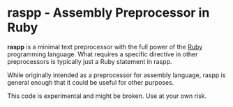 # raspp - Assembly Preprocessor in Ruby

**raspp** is a minimal text preprocessor with the full power of the
[Ruby](https://www.ruby-lang.org/) programming language.  What requires a
specific directive in other preprocessors is typically just a Ruby statement
in raspp.

While originally intended as a preprocessor for assembly language, raspp is
general enough that it could be useful for other purposes.

This code is experimental and might be broken.  Use at your own risk.

